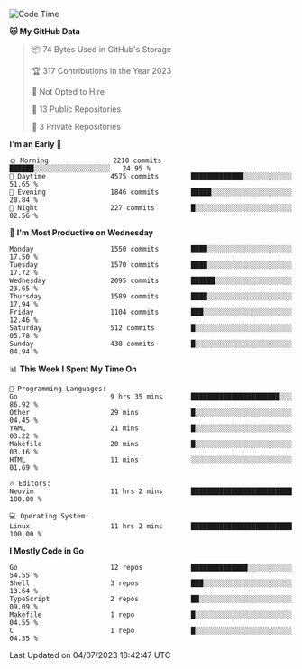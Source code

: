 <!--START_SECTION:waka-->
![Code Time](http://img.shields.io/badge/Code%20Time-59%20hrs%206%20mins-blue)

**🐱 My GitHub Data** 

> 📦 74 Bytes Used in GitHub's Storage 
 > 
> 🏆 317 Contributions in the Year 2023
 > 
> 🚫 Not Opted to Hire
 > 
> 📜 13 Public Repositories 
 > 
> 🔑 3 Private Repositories 
 > 
**I'm an Early 🐤** 

```text
🌞 Morning                2210 commits        ██████░░░░░░░░░░░░░░░░░░░   24.95 % 
🌆 Daytime                4575 commits        █████████████░░░░░░░░░░░░   51.65 % 
🌃 Evening                1846 commits        █████░░░░░░░░░░░░░░░░░░░░   20.84 % 
🌙 Night                  227 commits         █░░░░░░░░░░░░░░░░░░░░░░░░   02.56 % 
```
📅 **I'm Most Productive on Wednesday** 

```text
Monday                   1550 commits        ████░░░░░░░░░░░░░░░░░░░░░   17.50 % 
Tuesday                  1570 commits        ████░░░░░░░░░░░░░░░░░░░░░   17.72 % 
Wednesday                2095 commits        ██████░░░░░░░░░░░░░░░░░░░   23.65 % 
Thursday                 1589 commits        ████░░░░░░░░░░░░░░░░░░░░░   17.94 % 
Friday                   1104 commits        ███░░░░░░░░░░░░░░░░░░░░░░   12.46 % 
Saturday                 512 commits         █░░░░░░░░░░░░░░░░░░░░░░░░   05.78 % 
Sunday                   438 commits         █░░░░░░░░░░░░░░░░░░░░░░░░   04.94 % 
```


📊 **This Week I Spent My Time On** 

```text
💬 Programming Languages: 
Go                       9 hrs 35 mins       ██████████████████████░░░   86.92 % 
Other                    29 mins             █░░░░░░░░░░░░░░░░░░░░░░░░   04.45 % 
YAML                     21 mins             █░░░░░░░░░░░░░░░░░░░░░░░░   03.22 % 
Makefile                 20 mins             █░░░░░░░░░░░░░░░░░░░░░░░░   03.16 % 
HTML                     11 mins             ░░░░░░░░░░░░░░░░░░░░░░░░░   01.69 % 

🔥 Editors: 
Neovim                   11 hrs 2 mins       █████████████████████████   100.00 % 

💻 Operating System: 
Linux                    11 hrs 2 mins       █████████████████████████   100.00 % 
```

**I Mostly Code in Go** 

```text
Go                       12 repos            ██████████████░░░░░░░░░░░   54.55 % 
Shell                    3 repos             ███░░░░░░░░░░░░░░░░░░░░░░   13.64 % 
TypeScript               2 repos             ██░░░░░░░░░░░░░░░░░░░░░░░   09.09 % 
Makefile                 1 repo              █░░░░░░░░░░░░░░░░░░░░░░░░   04.55 % 
C                        1 repo              █░░░░░░░░░░░░░░░░░░░░░░░░   04.55 % 
```




 Last Updated on 04/07/2023 18:42:47 UTC
<!--END_SECTION:waka-->
